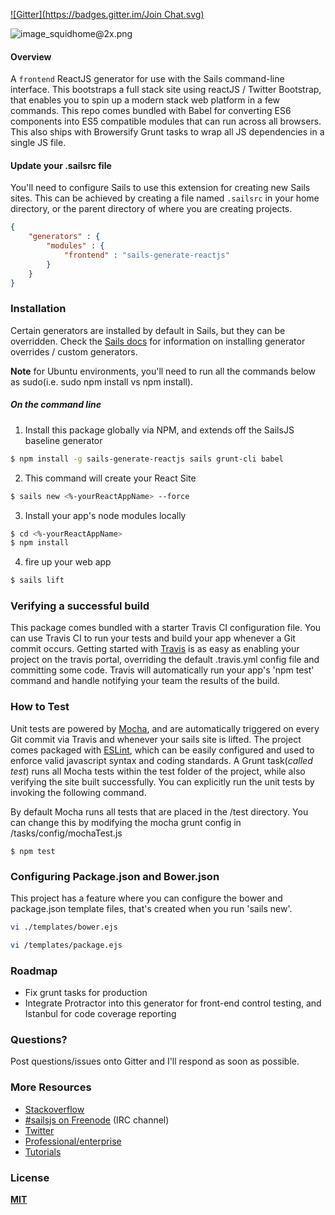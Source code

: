 [![Gitter](https://badges.gitter.im/Join Chat.svg)](https://gitter.im/erikschlegel/sails-generate-reactjs?utm_source=badge&utm_medium=badge&utm_campaign=pr-badge&utm_content=badge)

![image_squidhome@2x.png](http://i.imgur.com/RIvu9.png)

#### Overview
A `frontend` ReactJS generator for use with the Sails command-line interface. This bootstraps a full stack site using reactJS / Twitter Bootstrap, that enables you to spin up a modern stack web platform in a few commands. This repo comes bundled with Babel for converting ES6 components into ES5 compatible modules that can run across all browsers. This also ships with Browersify Grunt tasks to wrap all JS dependencies in a single JS file. 

#### Update your .sailsrc file
You'll need to configure Sails to use this extension for creating new Sails sites. This can be achieved by creating a file named `.sailsrc` in your home directory, or the parent directory of where you are creating projects. 
```json
{
    "generators" : {
        "modules" : {
            "frontend" : "sails-generate-reactjs"
        }
    }
}
```

### Installation
Certain generators are installed by default in Sails, but they can be overridden.  Check the [Sails docs](http://sailsjs.org/#!documentation) for information on installing generator overrides / custom generators. 

**Note** for Ubuntu environments, you'll need to run all the commands below as sudo(i.e. sudo npm install vs npm install).

##### On the command line
1. Install this package globally via NPM, and extends off the SailsJS baseline generator
```sh
$ npm install -g sails-generate-reactjs sails grunt-cli babel
```

2. This command will create your React Site
```sh
$ sails new <%-yourReactAppName> --force
```

3. Install your app's node modules locally
```sh
$ cd <%-yourReactAppName>
$ npm install
```

4. fire up your web app
```sh
$ sails lift
```
### Verifying a successful build

This package comes bundled with a starter Travis CI configuration file. You can use Travis CI to run your tests and build your app whenever a Git commit occurs. Getting started with [Travis](https://travis-ci.com/) is as easy as enabling your project on the travis portal, overriding the default .travis.yml config file and committing some code. Travis will automatically run your app's 'npm test' command and handle notifying your team the results of the build. 

### How to Test

Unit tests are powered by [Mocha](http://mochajs.org/), and are automatically triggered on every Git commit via Travis and whenever your sails site is lifted. The project comes packaged with [ESLint](http://eslint.org/), which can be easily configured and used to enforce valid javascript syntax and coding standards. A Grunt task(<i>called test</i>) runs all Mocha tests within the test folder of the project, while also verifying the site built successfully. You can explicitly run the unit tests by invoking the following command. 

By default Mocha runs all tests that are placed in the /test directory. You can change this by modifying the mocha grunt config in /tasks/config/mochaTest.js

```shell
$ npm test
```
### Configuring Package.json and Bower.json

This project has a feature where you can configure the bower and package.json template files, that's created when you run 'sails new'. 

```sh
vi ./templates/bower.ejs
```

```sh
vi /templates/package.ejs
```

### Roadmap
* Fix grunt tasks for production
* Integrate Protractor into this generator for front-end control testing, and Istanbul for code coverage reporting

### Questions?

Post questions/issues onto Gitter and I'll respond as soon as possible.

### More Resources

- [Stackoverflow](http://stackoverflow.com/questions/tagged/sails.js)
- [#sailsjs on Freenode](http://webchat.freenode.net/) (IRC channel)
- [Twitter](https://twitter.com/sailsjs)
- [Professional/enterprise](https://github.com/balderdashy/sails-docs/blob/master/FAQ.md#are-there-professional-support-options)
- [Tutorials](https://github.com/balderdashy/sails-docs/blob/master/FAQ.md#where-do-i-get-help)

### License

**[MIT](./LICENSE)**

